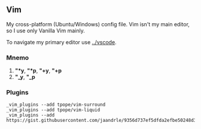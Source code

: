 ## Vim
My cross-platform (Ubuntu/Windows) config file. Vim isn't my main editor, so I use only Vanilla Vim mainly.

To navigate my primary editor use [../vscode](../vscode).

### Mnemo
1. __"*y__, __"*p__, __"+y__, __"+p__
1. __"\_y__, __"\_p__

### Plugins
```terminal
_vim_plugins --add tpope/vim-surround
_vim_plugins --add tpope/vim-liquid
_vim_plugins --add https://gist.githubusercontent.com/jaandrle/9356d737ef5dfda2efbe50248d32cb78/raw/7f73e223b93d9cb889eecc77850604ebe7e102a3/cwordhi.vim
```

